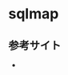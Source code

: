 # sqlmap

## 参考サイト

* [sqlmapでSQLインジェクションの検証 - Qiita]: https://qiita.com/shyamahira/items/9f80d16c3436f9dea753
